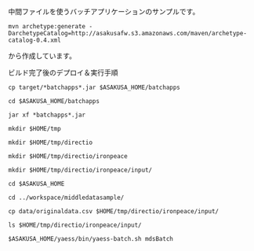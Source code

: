 
中間ファイルを使うバッチアプリケーションのサンプルです。

```
mvn archetype:generate -DarchetypeCatalog=http://asakusafw.s3.amazonaws.com/maven/archetype-catalog-0.4.xml
```

から作成しています。



ビルド完了後のデプロイ＆実行手順

	cp target/*batchapps*.jar $ASAKUSA_HOME/batchapps
	
	cd $ASAKUSA_HOME/batchapps
	
	jar xf *batchapps*.jar
	
	mkdir $HOME/tmp
	
	mkdir $HOME/tmp/directio

	mkdir $HOME/tmp/directio/ironpeace

	mkdir $HOME/tmp/directio/ironpeace/input/
	
	cd $ASAKUSA_HOME
	
	cd ../workspace/middledatasample/
	
	cp data/originaldata.csv $HOME/tmp/directio/ironpeace/input/
	
	ls $HOME/tmp/directio/ironpeace/input/

	$ASAKUSA_HOME/yaess/bin/yaess-batch.sh mdsBatch
	
	



